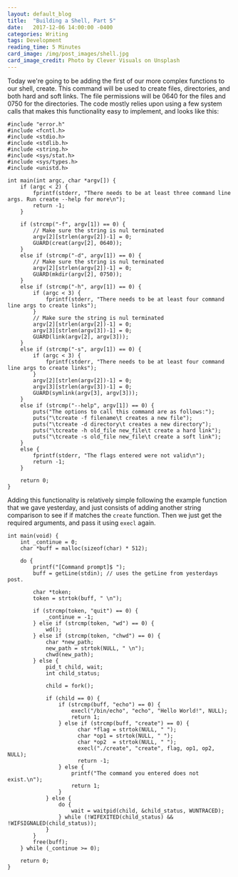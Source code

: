 ```yaml
---
layout: default_blog
title:  "Building a Shell, Part 5"
date:   2017-12-06 14:00:00 -0400
categories: Writing
tags: Development
reading_time: 5 Minutes
card_image: /img/post_images/shell.jpg
card_image_credit: Photo by Clever Visuals on Unsplash
---
```

Today we're going to be adding the first of our more complex functions to our
shell, create. This command will be used to create files, directories, and both
hard and soft links. The file permissions will be 0640 for the files and 0750
for the directories. The code mostly relies upon using a few system calls that
makes this functionality easy to implement, and looks like this:

```
#include "error.h"
#include <fcntl.h>
#include <stdio.h>
#include <stdlib.h>
#include <string.h>
#include <sys/stat.h>
#include <sys/types.h>
#include <unistd.h>

int main(int argc, char *argv[]) {
    if (argc < 2) {
        fprintf(stderr, "There needs to be at least three command line args. Run create --help for more\n");
        return -1;
    }

    if (strcmp("-f", argv[1]) == 0) {
        // Make sure the string is nul terminated
        argv[2][strlen(argv[2])-1] = 0;
        GUARD(creat(argv[2], 0640));
    }
    else if (strcmp("-d", argv[1]) == 0) {
        // Make sure the string is nul terminated
        argv[2][strlen(argv[2])-1] = 0;
        GUARD(mkdir(argv[2], 0750));
    }
    else if (strcmp("-h", argv[1]) == 0) {
        if (argc < 3) {
            fprintf(stderr, "There needs to be at least four command line args to create links");
        }
        // Make sure the string is nul terminated
        argv[2][strlen(argv[2])-1] = 0;
        argv[3][strlen(argv[3])-1] = 0;
        GUARD(link(argv[2], argv[3]));
    }
    else if (strcmp("-s", argv[1]) == 0) {
        if (argc < 3) {
            fprintf(stderr, "There needs to be at least four command line args to create links");
        }
        argv[2][strlen(argv[2])-1] = 0;
        argv[3][strlen(argv[3])-1] = 0;
        GUARD(symlink(argv[3], argv[3]));
    }
    else if (strcmp("--help", argv[1]) == 0) {
        puts("The options to call this command are as follows:");
        puts("\tcreate -f filename\t creates a new file");
        puts("\tcreate -d directory\t creates a new directory");
        puts("\tcreate -h old_file new_file\t create a hard link");
        puts("\tcreate -s old_file new_file\t create a soft link");
    }
    else {
        fprintf(stderr, "The flags entered were not valid\n");
        return -1;
    }

    return 0;
}

```
Adding this functionality is relatively simple following the example function
that we gave yesterday, and just consists of adding another string comparison to
see if if matches the `create` function. Then we just get the required
arguments, and pass it using `execl` again.

```
int main(void) {
    int _continue = 0;
    char *buff = malloc(sizeof(char) * 512);

    do {
        printf("[Command prompt]$ ");
        buff = getLine(stdin); // uses the getLine from yesterdays post.

        char *token;
        token = strtok(buff, " \n");

        if (strcmp(token, "quit") == 0) {
            _continue = -1;
        } else if (strcmp(token, "wd") == 0) {
			wd();
		} else if (strcmp(token, "chwd") == 0) {
			char *new_path;
            new_path = strtok(NULL, " \n");
            chwd(new_path);
		} else {
            pid_t child, wait;
            int child_status;

            child = fork();

            if (child == 0) {
                if (strcmp(buff, "echo") == 0) {
                    execl("/bin/echo", "echo", "Hello World!", NULL);
                    return 1;
                } else if (strcmp(buff, "create") == 0) {
                      char *flag = strtok(NULL, " ");
                      char *op1 = strtok(NULL, " ");
                      char *op2  = strtok(NULL, " ");
                      execl("./create", "create", flag, op1, op2, NULL);
                      return -1;
                } else {
                    printf("The command you entered does not exist.\n");
                    return 1;
                }
            } else {
                do {
                    wait = waitpid(child, &child_status, WUNTRACED);
                } while (!WIFEXITED(child_status) && !WIFSIGNALED(child_status));
            }
        }
        free(buff);
    } while (_continue >= 0);

    return 0;
}
```
